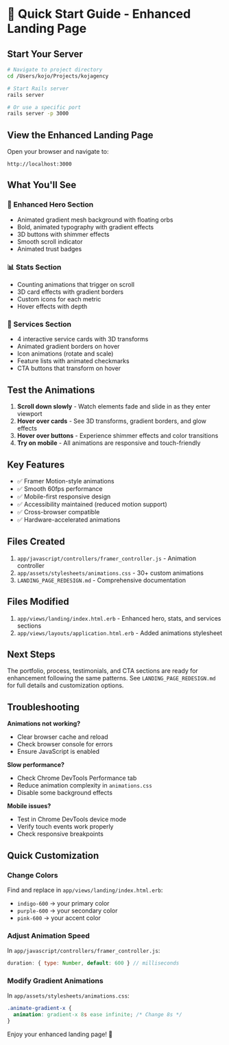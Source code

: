 # 🚀 Quick Start Guide - Enhanced Landing Page

## Start Your Server

```bash
# Navigate to project directory
cd /Users/kojo/Projects/kojagency

# Start Rails server
rails server

# Or use a specific port
rails server -p 3000
```

## View the Enhanced Landing Page

Open your browser and navigate to:
```
http://localhost:3000
```

## What You'll See

### 🎨 Enhanced Hero Section
- Animated gradient mesh background with floating orbs
- Bold, animated typography with gradient effects
- 3D buttons with shimmer effects
- Smooth scroll indicator
- Animated trust badges

### 📊 Stats Section
- Counting animations that trigger on scroll
- 3D card effects with gradient borders
- Custom icons for each metric
- Hover effects with depth

### 🎯 Services Section
- 4 interactive service cards with 3D transforms
- Animated gradient borders on hover
- Icon animations (rotate and scale)
- Feature lists with animated checkmarks
- CTA buttons that transform on hover

## Test the Animations

1. **Scroll down slowly** - Watch elements fade and slide in as they enter viewport
2. **Hover over cards** - See 3D transforms, gradient borders, and glow effects
3. **Hover over buttons** - Experience shimmer effects and color transitions
4. **Try on mobile** - All animations are responsive and touch-friendly

## Key Features

- ✅ Framer Motion-style animations
- ✅ Smooth 60fps performance
- ✅ Mobile-first responsive design
- ✅ Accessibility maintained (reduced motion support)
- ✅ Cross-browser compatible
- ✅ Hardware-accelerated animations

## Files Created

1. `app/javascript/controllers/framer_controller.js` - Animation controller
2. `app/assets/stylesheets/animations.css` - 30+ custom animations
3. `LANDING_PAGE_REDESIGN.md` - Comprehensive documentation

## Files Modified

1. `app/views/landing/index.html.erb` - Enhanced hero, stats, and services sections
2. `app/views/layouts/application.html.erb` - Added animations stylesheet

## Next Steps

The portfolio, process, testimonials, and CTA sections are ready for enhancement following the same patterns. See `LANDING_PAGE_REDESIGN.md` for full details and customization options.

## Troubleshooting

**Animations not working?**
- Clear browser cache and reload
- Check browser console for errors
- Ensure JavaScript is enabled

**Slow performance?**
- Check Chrome DevTools Performance tab
- Reduce animation complexity in `animations.css`
- Disable some background effects

**Mobile issues?**
- Test in Chrome DevTools device mode
- Verify touch events work properly
- Check responsive breakpoints

## Quick Customization

### Change Colors
Find and replace in `app/views/landing/index.html.erb`:
- `indigo-600` → your primary color
- `purple-600` → your secondary color
- `pink-600` → your accent color

### Adjust Animation Speed
In `app/javascript/controllers/framer_controller.js`:
```javascript
duration: { type: Number, default: 600 } // milliseconds
```

### Modify Gradient Animations
In `app/assets/stylesheets/animations.css`:
```css
.animate-gradient-x {
  animation: gradient-x 8s ease infinite; /* Change 8s */
}
```

Enjoy your enhanced landing page! 🎉